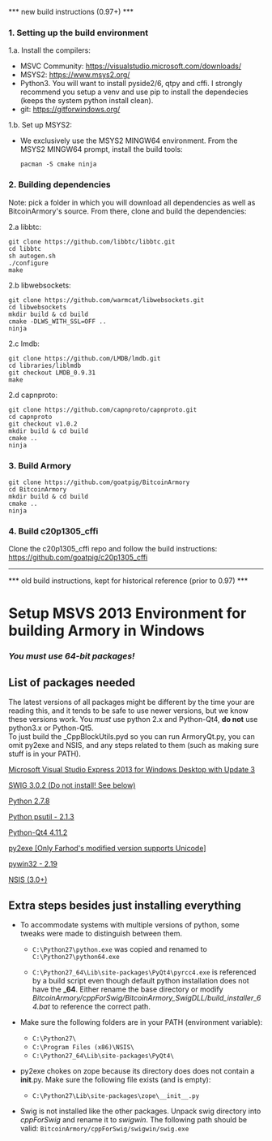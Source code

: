 *** new build instructions (0.97+) ***

### 1. Setting up the build environment ###

1.a. Install the compilers:
- MSVC Community: https://visualstudio.microsoft.com/downloads/
- MSYS2: https://www.msys2.org/
- Python3. You will want to install pyside2/6, qtpy and cffi. I strongly recommend you setup a venv and use pip to install the dependecies (keeps the system python install clean).
- git: https://gitforwindows.org/

1.b. Set up MSYS2:
- We exclusively use the MSYS2 MINGW64 environment. From the MSYS2 MINGW64 prompt, install the build tools:
   ```
   pacman -S cmake ninja
   ```

### 2. Building dependencies ###

Note: pick a folder in which you will download all dependencies as well as BitcoinArmory's source. From there, clone and build the dependencies:

2.a libbtc:
   ```
   git clone https://github.com/libbtc/libbtc.git
   cd libbtc
   sh autogen.sh
   ./configure
   make
   ```

2.b libwebsockets:
   ```
   git clone https://github.com/warmcat/libwebsockets.git
   cd libwebsockets
   mkdir build & cd build
   cmake -DLWS_WITH_SSL=OFF ..
   ninja
   ```

2.c lmdb:
   ```
   git clone https://github.com/LMDB/lmdb.git
   cd libraries/liblmdb
   git checkout LMDB_0.9.31
   make
   ```

2.d capnproto:
   ```
   git clone https://github.com/capnproto/capnproto.git
   cd capnproto
   git checkout v1.0.2
   mkdir build & cd build
   cmake ..
   ninja
   ```

### 3. Build Armory ###
   ```
   git clone https://github.com/goatpig/BitcoinArmory
   cd BitcoinArmory
   mkdir build & cd build
   cmake ..
   ninja
   ```

### 4. Build c20p1305_cffi ###
   Clone the c20p1305_cffi repo and follow the build instructions: https://github.com/goatpig/c20p1305_cffi


------------------------------------
*** old build instructions, kept for historical reference (prior to 0.97) ***

# Setup MSVS 2013 Environment for building Armory in Windows

### ***You must use 64-bit packages!***

## List of packages needed

The latest versions of all packages might be different by the time your are reading this, and it tends to be safe to use newer versions, but we know these versions work. You *must* use python 2.x and Python-Qt4, **do not** use python3.x or Python-Qt5.  
To just build the _CppBlockUtils.pyd so you can run ArmoryQt.py, you can omit py2exe and NSIS, and any steps related to them (such as making sure stuff is in your PATH).

[Microsoft Visual Studio Express 2013 for Windows Desktop with Update 3](http://www.microsoft.com/en-us/download/confirmation.aspx?id=43733)

[SWIG 3.0.2 (Do not install! See below)](http://www.swig.org/download.html)

[Python 2.7.8](https://www.python.org/downloads/release/python-278/)

[Python psutil - 2.1.3](https://pypi.python.org/pypi?:action=display&name=psutil#downloads)

[Python-Qt4 4.11.2](http://sourceforge.net/projects/pyqt/files/PyQt4/PyQt-4.11.2/PyQt4-4.11.2-gpl-Py2.7-Qt4.8.6-x64.exe)

[py2exe [Only Farhod's modified version supports Unicode]](http://sourceforge.net/projects/py2exe/files/py2exe/)

[pywin32 - 2.19](http://sourceforge.net/projects/pywin32/files/pywin32/Build%20219/pywin32-219.win-amd64-py2.7.exe/download)

[NSIS (3.0+)](http://nsis.sourceforge.net/Download)

## Extra steps besides just installing everything

 - To accommodate systems with multiple versions of python, some tweaks were made to distinguish between them.

    - `C:\Python27\python.exe` was copied and renamed to `C:\Python27\python64.exe`

    - `C:\Python27_64\Lib\site-packages\PyQt4\pyrcc4.exe` is referenced by a build script even though default python installation does not have the **_64**.  Either rename the base directory or modify *BitcoinArmory/cppForSwig/BitcoinArmory_SwigDLL/build_installer_64.bat* to reference the correct path.

 - Make sure the following folders are in your PATH (environment variable):

    - `C:\Python27\`
    - `C:\Program Files (x86)\NSIS\`
    - `C:\Python27_64\Lib\site-packages\PyQt4\`


 - py2exe chokes on zope because its directory does does not contain a __init__.py.  Make sure the following file exists (and is empty):

    - `C:\Python27\Lib\site-packages\zope\__init__.py`


 - Swig is not installed like the other packages.  Unpack swig directory into *cppForSwig* and rename it to *swigwin*.  The following path should be valid:  `BitcoinArmory/cppForSwig/swigwin/swig.exe`

